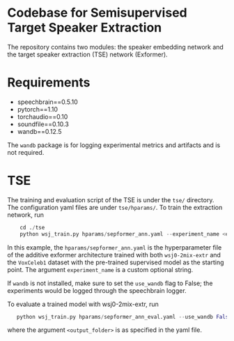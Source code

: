 # Codebase for Semisupervised Target Speaker Extraction

The repository contains two modules: the speaker embedding network and the target speaker extraction (TSE) network (Exformer).

# Requirements
  - speechbrain==0.5.10
  - pytorch==1.10
  - torchaudio==0.10
  - soundfile==0.10.3
  - wandb==0.12.5

The `wandb` package is for logging experimental metrics and artifacts and is not required.

# TSE
The training and evaluation script of the TSE is under the `tse/` directory. The configuration yaml files are under `tse/hparams/`. To train the extraction network, run

```python
    cd ./tse
    python wsj_train.py hparams/sepformer_ann.yaml --experiment_name <experiment_name>
```

In this example, the `hparams/sepformer_ann.yaml` is the hyperparameter file of the additive exformer architecture trained with both `wsj0-2mix-extr` and the `VoxCeleb1` dataset with the pre-trained supervised model as the starting point. The argument `experiment_name` is a custom optional string.

If `wandb` is not installed, make sure to set the `use_wandb` flag to False; the experiments would be logged through the speechbrain logger.


To evaluate a trained model with wsj0-2mix-extr, run
```python
   python wsj_train.py hparams/sepformer_ann_eval.yaml --use_wandb False --test_only True --output_folder <output_folder>
```
where the argument `<output_folder>` is as specified in the yaml file.
